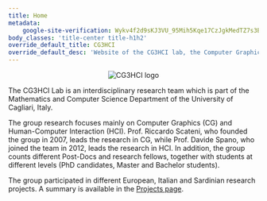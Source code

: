 ```yaml
---
title: Home
metadata:
    google-site-verification: Wykv4f2d9sKJ3VU_95Mih5Kqe17CzJgkMedTZ7s3Bw8
body_classes: 'title-center title-h1h2'
override_default_title: CG3HCI
override_default_desc: 'Website of the CG3HCI lab, the Computer Graphics and Human Computer Interaction group of the University of Cagliari, Italy'
---
```


<div style="text-align: center">
<img src="/lab/user/pages/01.home/img/logocg3hci.png" alt="CG3HCI logo" />
</div>

The CG3HCI Lab is an interdisciplinary research team which is part of the Mathematics and Computer Science 
Department of the University of Cagliari, Italy. 

The group research focuses 
mainly on Computer Graphics (CG) and Human-Computer Interaction (HCI).
Prof. Riccardo Scateni, who founded the group in 2007, leads the research in CG, 
while Prof. Davide Spano, who joined the team in 2012, leads the research in HCI. 
In addition, the group counts different Post-Docs and research fellows, together with 
students at different levels (PhD candidates, Master and Bachelor students).

The group participated in different European, Italian and Sardinian research projects. 
A summary is available in the [Projects page](../projects).

